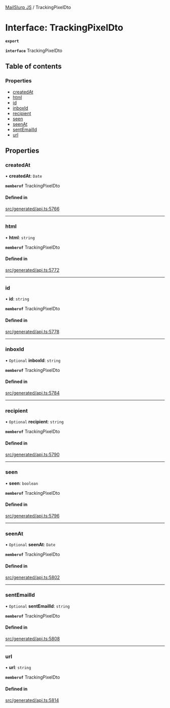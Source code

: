 [MailSlurp JS](../README.md) / TrackingPixelDto

# Interface: TrackingPixelDto

**`export`**

**`interface`** TrackingPixelDto

## Table of contents

### Properties

- [createdAt](TrackingPixelDto.md#createdat)
- [html](TrackingPixelDto.md#html)
- [id](TrackingPixelDto.md#id)
- [inboxId](TrackingPixelDto.md#inboxid)
- [recipient](TrackingPixelDto.md#recipient)
- [seen](TrackingPixelDto.md#seen)
- [seenAt](TrackingPixelDto.md#seenat)
- [sentEmailId](TrackingPixelDto.md#sentemailid)
- [url](TrackingPixelDto.md#url)

## Properties

### createdAt

• **createdAt**: `Date`

**`memberof`** TrackingPixelDto

#### Defined in

[src/generated/api.ts:5766](https://github.com/mailslurp/mailslurp-client/blob/6534d6f/src/generated/api.ts#L5766)

___

### html

• **html**: `string`

**`memberof`** TrackingPixelDto

#### Defined in

[src/generated/api.ts:5772](https://github.com/mailslurp/mailslurp-client/blob/6534d6f/src/generated/api.ts#L5772)

___

### id

• **id**: `string`

**`memberof`** TrackingPixelDto

#### Defined in

[src/generated/api.ts:5778](https://github.com/mailslurp/mailslurp-client/blob/6534d6f/src/generated/api.ts#L5778)

___

### inboxId

• `Optional` **inboxId**: `string`

**`memberof`** TrackingPixelDto

#### Defined in

[src/generated/api.ts:5784](https://github.com/mailslurp/mailslurp-client/blob/6534d6f/src/generated/api.ts#L5784)

___

### recipient

• `Optional` **recipient**: `string`

**`memberof`** TrackingPixelDto

#### Defined in

[src/generated/api.ts:5790](https://github.com/mailslurp/mailslurp-client/blob/6534d6f/src/generated/api.ts#L5790)

___

### seen

• **seen**: `boolean`

**`memberof`** TrackingPixelDto

#### Defined in

[src/generated/api.ts:5796](https://github.com/mailslurp/mailslurp-client/blob/6534d6f/src/generated/api.ts#L5796)

___

### seenAt

• `Optional` **seenAt**: `Date`

**`memberof`** TrackingPixelDto

#### Defined in

[src/generated/api.ts:5802](https://github.com/mailslurp/mailslurp-client/blob/6534d6f/src/generated/api.ts#L5802)

___

### sentEmailId

• `Optional` **sentEmailId**: `string`

**`memberof`** TrackingPixelDto

#### Defined in

[src/generated/api.ts:5808](https://github.com/mailslurp/mailslurp-client/blob/6534d6f/src/generated/api.ts#L5808)

___

### url

• **url**: `string`

**`memberof`** TrackingPixelDto

#### Defined in

[src/generated/api.ts:5814](https://github.com/mailslurp/mailslurp-client/blob/6534d6f/src/generated/api.ts#L5814)

